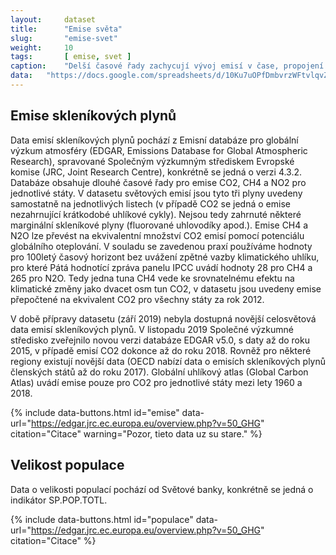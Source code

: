 ```yaml
---
layout:     dataset
title:      "Emise světa"
slug:       "emise-svet"
weight:     10
tags:       [ emise, svet ]
caption:    "Delší časové řady zachycují vývoj emisí v čase, propojení všech indikátorů umožňuje detailnější analýzu, například srovnání emisí na obyvatele nebo na jednotku HDP."
data:   "https://docs.google.com/spreadsheets/d/10Ku7uOPfDmbvrzWFtvlqvZ-ImWbS6QDHrxKtRIyO4r4/edit?usp=sharing"
---
```

<div class="section"><div class="container" markdown="1">

## Emise skleníkových plynů

Data emisí skleníkových plynů pochází z Emisní databáze pro globální výzkum atmosféry (EDGAR, Emissions Database for Global Atmospheric Research), spravované Společným výzkumným střediskem Evropské komise (JRC, Joint Research Centre), konkrétně se jedná o verzi 4.3.2. Databáze obsahuje dlouhé časové řady pro emise CO2, CH4 a NO2 pro jednotlivé státy. V datasetu světových emisí jsou tyto tři plyny uvedeny samostatně na jednotlivých listech (v případě CO2 se jedná o emise nezahrnující krátkodobé uhlíkové cykly). Nejsou tedy zahrnuté některé marginální skleníkové plyny (fluorované uhlovodíky apod.). Emise CH4 a N2O lze převést na ekvivalentní množství CO2 emisí pomocí potenciálu globálního oteplování. V souladu se zavedenou praxí používáme hodnoty pro 100letý časový horizont bez uvážení zpětné vazby klimatického uhlíku, pro které Pátá hodnotící zpráva panelu IPCC uvádí hodnoty 28 pro CH4 a 265 pro N2O. Tedy jedna tuna CH4 vede ke srovnatelnému efektu na klimatické změny jako dvacet osm tun CO2, v datasetu jsou uvedeny emise přepočtené na ekvivalent CO2 pro všechny státy za rok 2012.

V době přípravy datasetu (září 2019) nebyla dostupná novější celosvětová data emisí skleníkových plynů. V listopadu 2019 Společné výzkumné středisko zveřejnilo novou verzi databáze EDGAR v5.0, s daty až do roku 2015, v případě emisí CO2 dokonce až do roku 2018. Rovněž pro některé regiony existují novější data (OECD nabízí data o emisích skleníkových plynů členských států až do roku 2017). Globální uhlíkový atlas (Global Carbon Atlas) uvádí emise pouze pro CO2 pro jednotlivé státy mezi lety 1960 a 2018.

{% include data-buttons.html id="emise" data-url="https://edgar.jrc.ec.europa.eu/overview.php?v=50_GHG" citation="Citace" warning="Pozor, tieto data uz su stare." %}

</div></div>
<div class="section"><div class="container" markdown="1">

## Velikost populace

Data o velikosti populací pochází od Světové banky, konkrétně se jedná o indikátor SP.POP.TOTL.

{% include data-buttons.html id="populace" data-url="https://edgar.jrc.ec.europa.eu/overview.php?v=50_GHG" citation="Citace" %}

</div></div>
